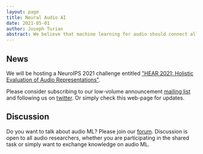 ```yaml
---
layout: page
title: Neural Audio AI
date: 2021-05-01
author: Joseph Turian
abstract: We believe that machine learning for audio should connect all subcommunities of audio ML researchers (speech, music, environmental sounds, etc.). Moreover, we encourage cross-polination of audio ML research with adjacent fields, such as vision, deep learning, traditional DSP, NLP, and beyond. We specifically encourage benchmarking on audio ML tasks that have high societal impact, in addition to our broader mission of promoting cross-domain evaluation and knowledge sharing.
---
```


## News

We will be hosting a NeuroIPS 2021 challenge entitled ["HEAR 2021: Holistic Evaluation of Audio Representations"](https://neuralaudio.ai/hear2021-holistic-evaluation-of-audio-representations.html).

Please consider subscribing to our low-volume announcement [mailing list](http://eepurl.com/hwrhrz) and following us on [twitter](https://twitter.com/neuralaudio). Or simply check this web-page for updates.

## Discussion

Do you want to talk about audio ML? Please join our [forum](https://discuss.neuralaudio.ai/). Discussion is open to all audio researchers, whether you are participating in the shared task or simply want to exchange knowledge on audio ML.
